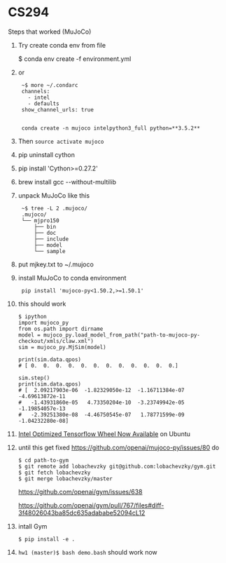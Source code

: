 # CS294

Steps that worked (MuJoCo)

1. Try create conda env from file

    $ conda env create -f environment.yml

2. or


        ~$ more ~/.condarc
        channels:
          - intel
          - defaults
        show_channel_urls: true


        conda create -n mujoco intelpython3_full python=**3.5.2**

3. Then `source activate mujoco`

4. pip uninstall cython

5. pip install 'Cython>=0.27.2'

6. brew install gcc --without-multilib

7. unpack MuJoCo like this

        ~$ tree -L 2 .mujoco/
        .mujoco/
        └── mjpro150
            ├── bin
            ├── doc
            ├── include
            ├── model
            └── sample

8. put mjkey.txt to ~/.mujoco

9. install MuJoCo to conda environment

        pip install 'mujoco-py<1.50.2,>=1.50.1'

10. this should work

        $ ipython
        import mujoco_py
        from os.path import dirname
        model = mujoco_py.load_model_from_path("path-to-mujoco-py-checkout/xmls/claw.xml")
        sim = mujoco_py.MjSim(model)

        print(sim.data.qpos)
        # [ 0.  0.  0.  0.  0.  0.  0.  0.  0.  0.  0.  0.]

        sim.step()
        print(sim.data.qpos)
        # [  2.09217903e-06  -1.82329050e-12  -1.16711384e-07  -4.69613872e-11
        #   -1.43931860e-05   4.73350204e-10  -3.23749942e-05  -1.19854057e-13
        #   -2.39251380e-08  -4.46750545e-07   1.78771599e-09  -1.04232280e-08]

11. [Intel Optimized Tensorflow Wheel Now Available](https://software.intel.com/en-us/articles/intel-optimized-tensorflow-wheel-now-available) on Ubuntu

12. until this get fixed https://github.com/openai/mujoco-py/issues/80 do 

        $ cd path-to-gym
        $ git remote add lobachevzky git@github.com:lobachevzky/gym.git
        $ git fetch lobachevzky
        $ git merge lobachevzky/master

    https://github.com/openai/gym/issues/638

    https://github.com/openai/gym/pull/767/files#diff-3f48026043ba85dc635adababe52094cL12

13. intall Gym

        $ pip install -e .

14. `hw1 (master)$ bash demo.bash` should work now
